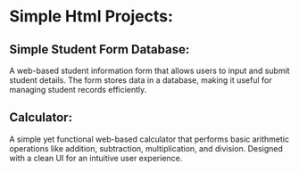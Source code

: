 # Simple Html Projects:

## Simple Student Form Database: 
A web-based student information form that allows users to input and submit student details. The form stores data in a database, making it useful for managing student records efficiently.

## Calculator: 
A simple yet functional web-based calculator that performs basic arithmetic operations like addition, subtraction, multiplication, and division. Designed with a clean UI for an intuitive user experience.
